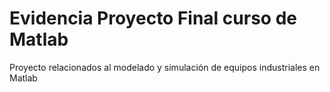 # Evidencia Proyecto Final curso de Matlab
Proyecto relacionados al modelado y simulación de equipos industriales en Matlab
